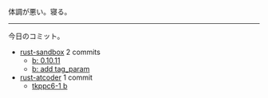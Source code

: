 体調が悪い。寝る。

---

今日のコミット。

- [rust-sandbox](https://github.com/bouzuya/rust-sandbox) 2 commits
  - [b: 0.10.11](https://github.com/bouzuya/rust-sandbox/commit/178f127519e9a8dc68f314e7e229a294d56085d1)
  - [b: add tag_param](https://github.com/bouzuya/rust-sandbox/commit/14299ab718b82a4c27b4454b5588f31e678329c2)
- [rust-atcoder](https://github.com/bouzuya/rust-atcoder) 1 commit
  - [tkppc6-1 b](https://github.com/bouzuya/rust-atcoder/commit/80beba48f7a8397f972f801720d28384ebcf06e3)
